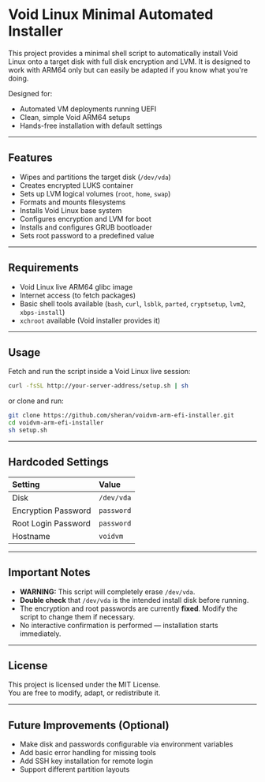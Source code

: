 # Void Linux Minimal Automated Installer

This project provides a minimal shell script to automatically install Void Linux onto a target disk with full disk encryption and LVM. It is designed to work with ARM64 only but can easily be adapted if you know what you're doing.

Designed for:
- Automated VM deployments running UEFI
- Clean, simple Void ARM64 setups
- Hands-free installation with default settings

---

## Features

- Wipes and partitions the target disk (`/dev/vda`)
- Creates encrypted LUKS container
- Sets up LVM logical volumes (`root`, `home`, `swap`)
- Formats and mounts filesystems
- Installs Void Linux base system
- Configures encryption and LVM for boot
- Installs and configures GRUB bootloader
- Sets root password to a predefined value

---

## Requirements

- Void Linux live ARM64 glibc image
- Internet access (to fetch packages)
- Basic shell tools available (`bash`, `curl`, `lsblk`, `parted`, `cryptsetup`, `lvm2`, `xbps-install`)
- `xchroot` available (Void installer provides it)

---

## Usage

Fetch and run the script inside a Void Linux live session:

```bash
curl -fsSL http://your-server-address/setup.sh | sh
```

or clone and run:

```bash
git clone https://github.com/sheran/voidvm-arm-efi-installer.git
cd voidvm-arm-efi-installer
sh setup.sh
```

---

## Hardcoded Settings

| Setting | Value |
|:--------|:------|
| Disk | `/dev/vda` |
| Encryption Password | `password` |
| Root Login Password | `password` |
| Hostname | `voidvm` |

---

## Important Notes

- **WARNING:** This script will completely erase `/dev/vda`.  
- **Double check** that `/dev/vda` is the intended install disk before running.
- The encryption and root passwords are currently **fixed**. Modify the script to change them if necessary.
- No interactive confirmation is performed — installation starts immediately.

---

## License

This project is licensed under the MIT License.  
You are free to modify, adapt, or redistribute it.

---

## Future Improvements (Optional)

- Make disk and passwords configurable via environment variables
- Add basic error handling for missing tools
- Add SSH key installation for remote login
- Support different partition layouts


